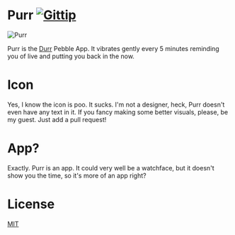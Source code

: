 # Purr [![Gittip](http://badgr.co/gittip/jbrooksuk.png)](https://www.gittip.com/jbrooksuk/)

![Purr](https://raw2.github.com/jbrooksuk/Purr/master/images/large-icon.png)

Purr is the [Durr](http://skreksto.re/products/durr) Pebble App. It vibrates gently every 5 minutes reminding you of live and putting you back in the now.

# Icon
Yes, I know the icon is poo. It sucks. I'm not a designer, heck, Purr doesn't even have any text in it. If you fancy making some better visuals, please, be my guest. Just add a pull request!

# App?
Exactly. Purr is an app. It could very well be a watchface, but it doesn't show you the time, so it's more of an app right?

# License
[MIT](http://jbrooksuk.mit-license.org)
